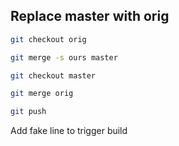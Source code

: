 ## Replace master with orig

```bash
git checkout orig

git merge -s ours master

git checkout master

git merge orig

git push
```

Add fake line to trigger build

